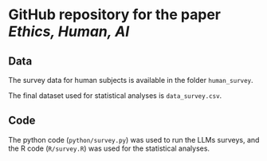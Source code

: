 # GitHub repository for the paper *Ethics, Human, AI*

## Data

The survey data for human subjects is available in the folder `human_survey`.

The final dataset used for statistical analyses is `data_survey.csv`.

## Code

The python code (`python/survey.py`) was used to run the LLMs surveys, and the R code (`R/survey.R`) was used for the statistical analyses.

